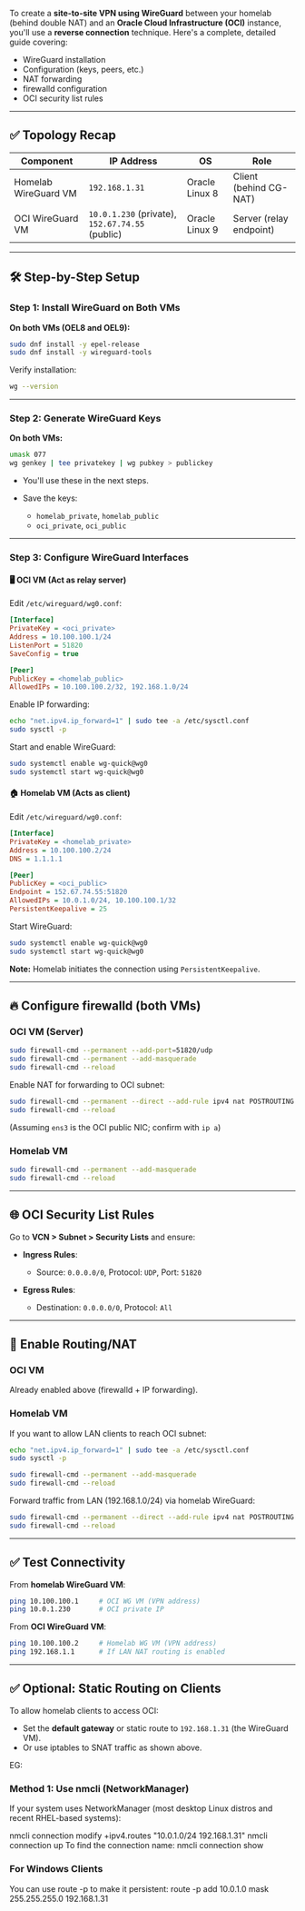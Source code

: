 To create a **site-to-site VPN using WireGuard** between your homelab (behind double NAT) and an **Oracle Cloud Infrastructure (OCI)** instance, you'll use a **reverse connection** technique. Here's a complete, detailed guide covering:

* WireGuard installation
* Configuration (keys, peers, etc.)
* NAT forwarding
* firewalld configuration
* OCI security list rules

---

## ✅ Topology Recap

| Component            | IP Address                                      | OS             | Role                    |
| -------------------- | ----------------------------------------------- | -------------- | ----------------------- |
| Homelab WireGuard VM | `192.168.1.31`                                  | Oracle Linux 8 | Client (behind CG-NAT)  |
| OCI WireGuard VM     | `10.0.1.230` (private), `152.67.74.55` (public) | Oracle Linux 9 | Server (relay endpoint) |

---

## 🛠 Step-by-Step Setup

### Step 1: Install WireGuard on Both VMs

**On both VMs (OEL8 and OEL9):**

```bash
sudo dnf install -y epel-release
sudo dnf install -y wireguard-tools
```

Verify installation:

```bash
wg --version
```

---

### Step 2: Generate WireGuard Keys

**On both VMs:**

```bash
umask 077
wg genkey | tee privatekey | wg pubkey > publickey
```

* You'll use these in the next steps.
* Save the keys:

  * `homelab_private`, `homelab_public`
  * `oci_private`, `oci_public`

---

### Step 3: Configure WireGuard Interfaces

#### 🖥 OCI VM (Act as relay server)

Edit `/etc/wireguard/wg0.conf`:

```ini
[Interface]
PrivateKey = <oci_private>
Address = 10.100.100.1/24
ListenPort = 51820
SaveConfig = true

[Peer]
PublicKey = <homelab_public>
AllowedIPs = 10.100.100.2/32, 192.168.1.0/24
```

Enable IP forwarding:

```bash
echo "net.ipv4.ip_forward=1" | sudo tee -a /etc/sysctl.conf
sudo sysctl -p
```

Start and enable WireGuard:

```bash
sudo systemctl enable wg-quick@wg0
sudo systemctl start wg-quick@wg0
```

#### 🏠 Homelab VM (Acts as client)

Edit `/etc/wireguard/wg0.conf`:

```ini
[Interface]
PrivateKey = <homelab_private>
Address = 10.100.100.2/24
DNS = 1.1.1.1

[Peer]
PublicKey = <oci_public>
Endpoint = 152.67.74.55:51820
AllowedIPs = 10.0.1.0/24, 10.100.100.1/32
PersistentKeepalive = 25
```

Start WireGuard:

```bash
sudo systemctl enable wg-quick@wg0
sudo systemctl start wg-quick@wg0
```

**Note:** Homelab initiates the connection using `PersistentKeepalive`.

---

## 🔥 Configure firewalld (both VMs)

### OCI VM (Server)

```bash
sudo firewall-cmd --permanent --add-port=51820/udp
sudo firewall-cmd --permanent --add-masquerade
sudo firewall-cmd --reload
```

Enable NAT for forwarding to OCI subnet:

```bash
sudo firewall-cmd --permanent --direct --add-rule ipv4 nat POSTROUTING 0 -s 10.100.100.0/24 -o ens3 -j MASQUERADE
sudo firewall-cmd --reload
```

(Assuming `ens3` is the OCI public NIC; confirm with `ip a`)

### Homelab VM

```bash
sudo firewall-cmd --permanent --add-masquerade
sudo firewall-cmd --reload
```

---

## 🌐 OCI Security List Rules

Go to **VCN > Subnet > Security Lists** and ensure:

* **Ingress Rules**:

  * Source: `0.0.0.0/0`, Protocol: `UDP`, Port: `51820`

* **Egress Rules**:

  * Destination: `0.0.0.0/0`, Protocol: `All`

---

## 🔄 Enable Routing/NAT

### OCI VM

Already enabled above (firewalld + IP forwarding).

### Homelab VM

If you want to allow LAN clients to reach OCI subnet:

```bash
echo "net.ipv4.ip_forward=1" | sudo tee -a /etc/sysctl.conf
sudo sysctl -p

sudo firewall-cmd --permanent --add-masquerade
sudo firewall-cmd --reload
```

Forward traffic from LAN (192.168.1.0/24) via homelab WireGuard:

```bash
sudo firewall-cmd --permanent --direct --add-rule ipv4 nat POSTROUTING 0 -s 192.168.1.0/24 -o wg0 -j MASQUERADE
sudo firewall-cmd --reload
```

---

## ✅ Test Connectivity

From **homelab WireGuard VM**:

```bash
ping 10.100.100.1     # OCI WG VM (VPN address)
ping 10.0.1.230       # OCI private IP
```

From **OCI WireGuard VM**:

```bash
ping 10.100.100.2     # Homelab WG VM (VPN address)
ping 192.168.1.1      # If LAN NAT routing is enabled
```

---

## ✅ Optional: Static Routing on Clients

To allow homelab clients to access OCI:

* Set the **default gateway** or static route to `192.168.1.31` (the WireGuard VM).
* Or use iptables to SNAT traffic as shown above.

EG:
 ### Method 1: Use nmcli (NetworkManager)
If your system uses NetworkManager (most desktop Linux distros and recent RHEL-based systems):

nmcli connection modify <connection-name> +ipv4.routes "10.0.1.0/24 192.168.1.31"
nmcli connection up <connection-name>
To find the connection name:
nmcli connection show

### For Windows Clients
You can use route -p to make it persistent:
route -p add 10.0.1.0 mask 255.255.255.0 192.168.1.31